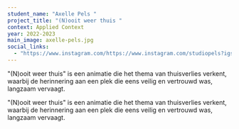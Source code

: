 ```yaml
---
student_name: "Axelle Pels "
project_title: "(N)ooit weer thuis "
context: Applied Context
year: 2022-2023
main_image: axelle-pels.jpg
social_links:
  - "https://www.instagram.com/https://www.instagram.com/studiopels?igsh=amUwN2J4eHZjOW85&utm_source=qr"
---
```

"(N)ooit weer thuis" is een animatie die het thema van thuisverlies verkent, waarbij de herinnering aan een plek die eens veilig en vertrouwd was, langzaam vervaagt.

"(N)ooit weer thuis" is een animatie die het thema van thuisverlies verkent, waarbij de herinnering aan een plek die eens veilig en vertrouwd was, langzaam vervaagt.
